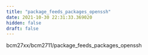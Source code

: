 ```yaml
---
title: "package_feeds_packages_openssh"
date: 2021-10-30 22:31:33.369020
hidden: false
draft: false
---
```


bcm27xx/bcm2711/package_feeds_packages_openssh

